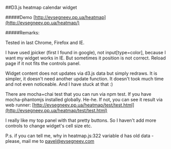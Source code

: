 ##D3.js heatmap calendar widget

#####Demo
[http://evsegneev.pp.ua/heatmap](http://evsegneev.pp.ua/heatmap/) 

#####Remarks:

Tested in last Chrome, Firefox and IE.

I have used jpicker (first I found in google), not input[type=color], because I want my widget works in IE. But sometimes it position is not correct. Reload page if it not fits the controls panel.

Widget content does not updates via d3.js data but simply redraws. It is simpler, it doesn't need another update function. It doesn't took much time and not even noticeable. And I have stuck at that :)

There are mocha+chai test that you can run via npm test.
If you have mocha-phantomjs installed globally.
He-he.
If not, you can see it result via web runner:
[http://evsegneev.pp.ua/heatmap/test/test.html](http://evsegneev.pp.ua/heatmap/test/test.html) 

I really like my top panel with that pretty buttons. So I haven't add more controls
to change widget's cell size etc.

P.s. if you can tell me, why in heatmap.js:322 variable d has old data - please, mail me to pavel@evsegneev.com
